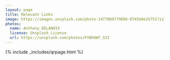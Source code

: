 ```yaml
---
layout: page
title: Relevant Links
image: https://images.unsplash.com/photo-1477089779096-0745b8e25751?ixlib=rb-4.0.3&ixid=MnwxMjA3fDB8MHxwaG90by1wYWdlfHx8fGVufDB8fHx8&auto=format&fit=crop&w=1470&q=80
photos:
  name: Anthony DELANOIX
  license: Unsplash License
  url: https://unsplash.com/photos/FYNh6W7_GII
---
```


{% include _includes/qrpage.html %}